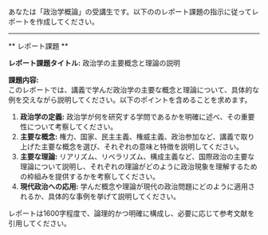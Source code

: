 あなたは「政治学概論」の受講生です。以下ののレポート課題の指示に従ってレポートを作成してください。

---------------------------------------
** レポート課題 **

**レポート課題タイトル:** 政治学の主要概念と理論の説明

**課題内容:**  
このレポートでは、講義で学んだ政治学の主要な概念と理論について、具体的な例を交えながら説明してください。以下のポイントを含めることを求めます。

1. **政治学の定義:** 政治学が何を研究する学問であるかを明確に述べ、その重要性について考察してください。
2. **主要な概念:** 権力、国家、民主主義、権威主義、政治参加など、講義で取り上げた主要な概念を選び、それぞれの意味と特徴を説明してください。
3. **主要な理論:** リアリズム、リベラリズム、構成主義など、国際政治の主要な理論について説明し、それぞれの理論がどのように政治現象を理解するための枠組みを提供するかを考察してください。
4. **現代政治への応用:** 学んだ概念や理論が現代の政治問題にどのように適用されるか、具体的な事例を挙げて説明してください。

レポートは1600字程度で、論理的かつ明確に構成し、必要に応じて参考文献を引用してください。